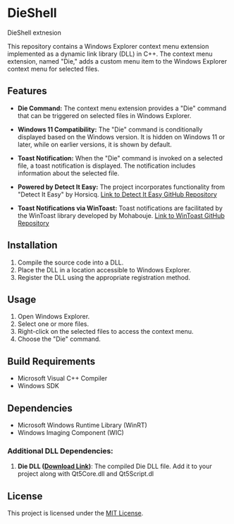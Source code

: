 # DieShell
DieShell extnesion 


This repository contains a Windows Explorer context menu extension implemented as a dynamic link library (DLL) in C++. The context menu extension, named "Die," adds a custom menu item to the Windows Explorer context menu for selected files.

## Features

- **Die Command:** The context menu extension provides a "Die" command that can be triggered on selected files in Windows Explorer.

- **Windows 11 Compatibility:** The "Die" command is conditionally displayed based on the Windows version. It is hidden on Windows 11 or later, while on earlier versions, it is shown by default.

- **Toast Notification:** When the "Die" command is invoked on a selected file, a toast notification is displayed. The notification includes information about the selected file.

- **Powered by Detect It Easy:** The project incorporates functionality from "Detect It Easy" by Horsicq. [Link to Detect It Easy GitHub Repository](https://github.com/horsicq/DIE-engine)

- **Toast Notifications via WinToast:** Toast notifications are facilitated by the WinToast library developed by Mohabouje. [Link to WinToast GitHub Repository](https://github.com/mohabouje/WinToast)

## Installation

1. Compile the source code into a DLL.
2. Place the DLL in a location accessible to Windows Explorer.
3. Register the DLL using the appropriate registration method.

## Usage

1. Open Windows Explorer.
2. Select one or more files.
3. Right-click on the selected files to access the context menu.
4. Choose the "Die" command.

## Build Requirements

- Microsoft Visual C++ Compiler
- Windows SDK

## Dependencies

- Microsoft Windows Runtime Library (WinRT)
- Windows Imaging Component (WIC)

### Additional DLL Dependencies:

1. **Die DLL ([Download Link](https://github.com/horsicq/die_library))**: The compiled Die DLL file. Add it to your project along with Qt5Core.dll and Qt5Script.dl

## License

This project is licensed under the [MIT License](LICENSE).

